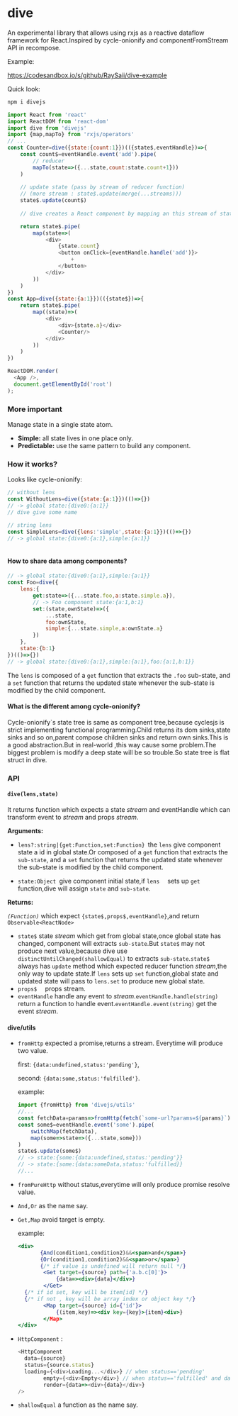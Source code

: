 # dive 

An experimental library that allows using rxjs as a reactive dataflow framework for React.Inspired by cycle-onionify and componentFromStream API in recompose.

Example:

<https://codesandbox.io/s/github/RaySaii/dive-example>

Quick look:

```javascript
npm i divejs
```



```js
import React from 'react'
import ReactDOM from 'react-dom'
import dive from 'divejs'
import {map,mapTo} from 'rxjs/operators'
// ...
const Counter=dive({state:{count:1}})(({state$,eventHandle})=>{
    const count$=eventHandle.event('add').pipe(
        // reducer
    	mapTo(state=>({...state,count:state.count+1}))
    )
    
    // update state (pass by stream of reducer function)
    // (more stream : state$.update(merge(...streams)))
    state$.update(count$)
    
    // dive creates a React component by mapping an this stream of state$ to a stream of React nodes (vdom).

    return state$.pipe(
    	map(state=>(
        	<div>
                {state.count}
                <button onClick={eventHandle.handle('add')}>
                    +
                </button>
            </div>
        ))
    )
})
const App=dive({state:{a:1}})(({state$})=>{
    return state$.pipe(
    	map((state)=>(
            <div>
            	<div>{state.a}</div>
            	<Counter/>
            </div>
        ))
    )
})

ReactDOM.render(
  <App />,
  document.getElementById('root')
);
```

### More important

Manage state in a single state atom.

- **Simple:** all state lives in one place only.
- **Predictable:** use the same pattern to build any component.

### How it works?

Looks like cycle-onionify:

```js
// without lens
const WithoutLens=dive({state:{a:1}})(()=>{})
// -> global state:{dive0:{a:1}}
// dive give some name

// string lens
const SimpleLens=dive({lens:'simple',state:{a:1}})(()=>{})
// -> global state:{dive0:{a:1},simple:{a:1}}
                                      
```

#### How to share data among components?

```js
// -> global state:{dive0:{a:1},simple:{a:1}}
const Foo=dive({
    lens:{
        get:state=>({...state.foo,a:state.simple.a}),
        // -> Foo component state:{a:1,b:1}
        set:(state,ownState)=>({
            ...state,
            foo:ownState,
            simple:{...state.simple,a:ownState.a}
        })
    },
    state:{b:1}
})(()=>{})
// -> global state:{dive0:{a:1},simple:{a:1},foo:{a:1,b:1}}
```

The `lens` is composed of a `get` function that extracts the `.foo` sub-state, and a `set` function that returns the updated state whenever the sub-state is modified by the child component. 

#### What is the different among cycle-onionify?

Cycle-onionify`s state tree is same as component tree,because cyclesjs is strict implementing functional programming.Child returns its dom sinks,state sinks and so on,parent compose children sinks and return own sinks.This is a good abstraction.But in real-world ,this way cause some problem.The biggest problem is modify a deep state will be so trouble.So state tree is flat struct in dive.

### API

#### `dive(lens,state)`

It returns function which expects a state *stream* and eventHandle which can transform event to *stream* and  props *stream*. 

**Arguments:**


- `lens?:string|{get:Function,set:Function} `the `lens`  give component state a id in global state.Or composed of a `get` function that extracts the `sub-state`, and a `set` function that returns the updated state whenever the sub-state is modified by the child component.

- `state:Object `give component initial state,if `lens  ` sets up `get` function,dive will assign `state` and `sub-state`.



**Returns:**


*`(Function)`* which expect `{state$,props$,eventHandle}`,and return `Observable<ReactNode>`

- `state$` state *stream* which get from global state,once global state has changed, component will extracts `sub-state`.But `state$` may not produce next value,because dive use `distinctUntilChanged(shallowEqual)` to  extracts `sub-state`.`state$` always has `update` method which expected reducer function *stream*,the only way to update state.If `lens` sets up `set` function,global state and updated state will pass to `lens.set` to produce new global state.
- `props$  ` props stream.
- `eventHandle` handle any event to *stream*.`eventHandle.handle(string)` return a function to handle event.`eventHandle.event(string)` get the event *stream*.





#### dive/utils

- `fromHttp` expected a promise,returns a stream. Everytime will produce two value.

  first:  `{data:undefined,status:'pending'}`,

  second:  `{data:some,status:'fulfilled'}`.

  example:

  ```javascript
  import {fromHttp} from 'divejs/utils'
  //...
  const fetchData=params=>fromHttp(fetch(`some-url?params=${params}`).then(res=>res.json()))
  const some$=eventHandle.event('some').pipe(
      switchMap(fetchData),
      map(some=>state=>({...state,some}))
  )
  state$.update(some$)
  // -> state:{some:{data:undefined,status:'pending'}}
  // -> state:{some:{data:someData,status:'fulfilled}}
  //...
  ```

- `fromPureHttp` without status,everytime will only produce promise resolve value.

- `And,Or` as the name say.

- `Get,Map` avoid target is empty.

  example:

  ```jsx harmony
  <div>
         {And(condition1,condition2)&&<span>and</span>}  
         {Or(condition1,condition2)&&<span>or</span>}
         {/* if value is undefined will return null */}
          <Get target={source} path={'a.b.c[0]'}>
              {data=><div>{data}</div>}
          </Get>
  	{/* if id set, key will be item[id] */}
  	{/* if not , key will be array index or object key */}
          <Map target={source} id={'id'}>
              {(item,key)=><div key={key}>{item}<div>}   
          </Map>
  </div>
  ```

- `HttpComponent` :

  ```js
  <HttpComponent
  	data={source}
  	status={source.status}
  	loading={<div>Loading...</div>} // when status=='pending'
          empty={<div>Empty</div>} // when status=='fulfilled' and data is empty
          render={data=><div>{data}</div>}
  />
  ```

- `shallowEqual` a function as the name say.


